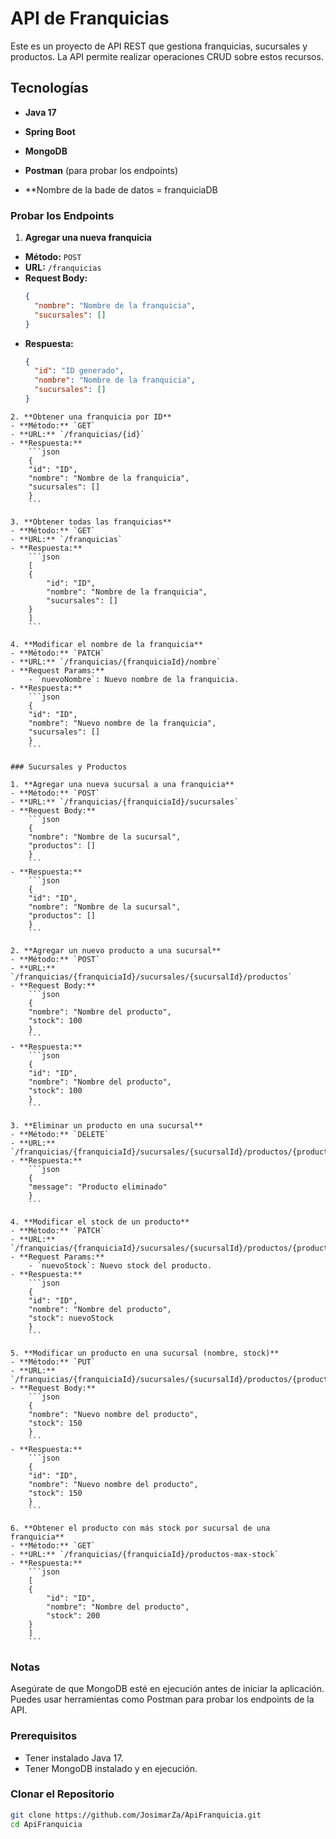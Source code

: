 # API de Franquicias

Este es un proyecto de API REST que gestiona franquicias, sucursales y productos. La API permite realizar operaciones CRUD sobre estos recursos.

## Tecnologías

- **Java 17**
- **Spring Boot**
- **MongoDB**
- **Postman** (para probar los endpoints)

- **Nombre de la bade de datos = franquiciaDB

### Probar los Endpoints
  1. **Agregar una nueva franquicia**
   - **Método:** `POST`
   - **URL:** `/franquicias`
   - **Request Body:**
     ```json
     {
       "nombre": "Nombre de la franquicia",
       "sucursales": []
     }
     ```
   - **Respuesta:**
     ```json
     {
       "id": "ID generado",
       "nombre": "Nombre de la franquicia",
       "sucursales": []
     }
     ```

    2. **Obtener una franquicia por ID**
    - **Método:** `GET`
    - **URL:** `/franquicias/{id}`
    - **Respuesta:**
        ```json
        {
        "id": "ID",
        "nombre": "Nombre de la franquicia",
        "sucursales": []
        }
        ```

    3. **Obtener todas las franquicias**
    - **Método:** `GET`
    - **URL:** `/franquicias`
    - **Respuesta:**
        ```json
        [
        {
            "id": "ID",
            "nombre": "Nombre de la franquicia",
            "sucursales": []
        }
        ]
        ```

    4. **Modificar el nombre de la franquicia**
    - **Método:** `PATCH`
    - **URL:** `/franquicias/{franquiciaId}/nombre`
    - **Request Params:**
        - `nuevoNombre`: Nuevo nombre de la franquicia.
    - **Respuesta:**
        ```json
        {
        "id": "ID",
        "nombre": "Nuevo nombre de la franquicia",
        "sucursales": []
        }
        ```

    ### Sucursales y Productos

    1. **Agregar una nueva sucursal a una franquicia**
    - **Método:** `POST`
    - **URL:** `/franquicias/{franquiciaId}/sucursales`
    - **Request Body:**
        ```json
        {
        "nombre": "Nombre de la sucursal",
        "productos": []
        }
        ```
    - **Respuesta:**
        ```json
        {
        "id": "ID",
        "nombre": "Nombre de la sucursal",
        "productos": []
        }
        ```

    2. **Agregar un nuevo producto a una sucursal**
    - **Método:** `POST`
    - **URL:** `/franquicias/{franquiciaId}/sucursales/{sucursalId}/productos`
    - **Request Body:**
        ```json
        {
        "nombre": "Nombre del producto",
        "stock": 100
        }
        ```
    - **Respuesta:**
        ```json
        {
        "id": "ID",
        "nombre": "Nombre del producto",
        "stock": 100
        }
        ```

    3. **Eliminar un producto en una sucursal**
    - **Método:** `DELETE`
    - **URL:** `/franquicias/{franquiciaId}/sucursales/{sucursalId}/productos/{productoId}`
    - **Respuesta:**
        ```json
        {
        "message": "Producto eliminado"
        }
        ```

    4. **Modificar el stock de un producto**
    - **Método:** `PATCH`
    - **URL:** `/franquicias/{franquiciaId}/sucursales/{sucursalId}/productos/{productoId}/stock`
    - **Request Params:**
        - `nuevoStock`: Nuevo stock del producto.
    - **Respuesta:**
        ```json
        {
        "id": "ID",
        "nombre": "Nombre del producto",
        "stock": nuevoStock
        }
        ```

    5. **Modificar un producto en una sucursal (nombre, stock)**
    - **Método:** `PUT`
    - **URL:** `/franquicias/{franquiciaId}/sucursales/{sucursalId}/productos/{productoId}`
    - **Request Body:**
        ```json
        {
        "nombre": "Nuevo nombre del producto",
        "stock": 150
        }
        ```
    - **Respuesta:**
        ```json
        {
        "id": "ID",
        "nombre": "Nuevo nombre del producto",
        "stock": 150
        }
        ```

    6. **Obtener el producto con más stock por sucursal de una franquicia**
    - **Método:** `GET`
    - **URL:** `/franquicias/{franquiciaId}/productos-max-stock`
    - **Respuesta:**
        ```json
        [
        {
            "id": "ID",
            "nombre": "Nombre del producto",
            "stock": 200
        }
        ]
        ```



### Notas
Asegúrate de que MongoDB esté en ejecución antes de iniciar la aplicación.
Puedes usar herramientas como Postman para probar los endpoints de la API.


### Prerequisitos

- Tener instalado Java 17.
- Tener MongoDB instalado y en ejecución.

### Clonar el Repositorio

```bash
git clone https://github.com/JosimarZa/ApiFranquicia.git
cd ApiFranquicia
